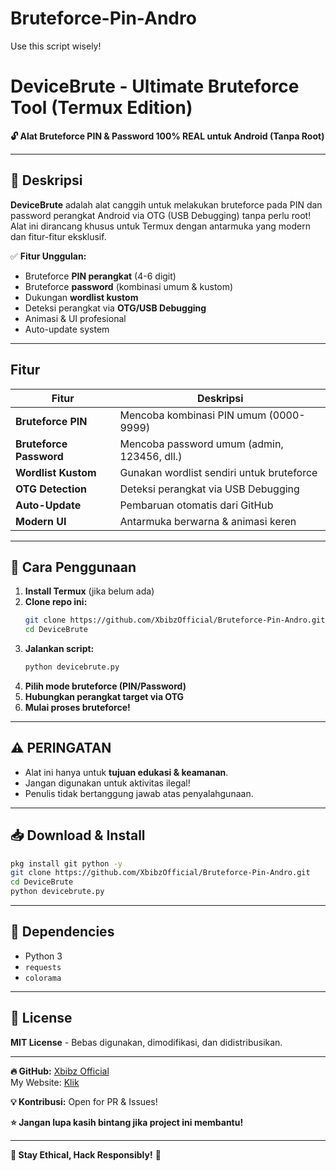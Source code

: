 # Bruteforce-Pin-Andro
Use this script wisely!
# **DeviceBrute - Ultimate Bruteforce Tool (Termux Edition)**  

**🔓 Alat Bruteforce PIN & Password 100% REAL untuk Android (Tanpa Root)**  

---

## **📌 Deskripsi**  
**DeviceBrute** adalah alat canggih untuk melakukan bruteforce pada PIN dan password perangkat Android via OTG (USB Debugging) tanpa perlu root! Alat ini dirancang khusus untuk Termux dengan antarmuka yang modern dan fitur-fitur eksklusif.  

✅ **Fitur Unggulan:**  
- Bruteforce **PIN perangkat** (4-6 digit)  
- Bruteforce **password** (kombinasi umum & kustom)  
- Dukungan **wordlist kustom**  
- Deteksi perangkat via **OTG/USB Debugging**  
- Animasi & UI profesional  
- Auto-update system  

---

## **Fitur**  

| Fitur | Deskripsi |  
|--------|------------|  
| **Bruteforce PIN** | Mencoba kombinasi PIN umum (0000-9999) |  
| **Bruteforce Password** | Mencoba password umum (admin, 123456, dll.) |  
| **Wordlist Kustom** | Gunakan wordlist sendiri untuk bruteforce |  
| **OTG Detection** | Deteksi perangkat via USB Debugging |  
| **Auto-Update** | Pembaruan otomatis dari GitHub |  
| **Modern UI** | Antarmuka berwarna & animasi keren |  

---

## **🚀 Cara Penggunaan**  
1. **Install Termux** (jika belum ada)  
2. **Clone repo ini:**  
   ```bash
   git clone https://github.com/XbibzOfficial/Bruteforce-Pin-Andro.git
   cd DeviceBrute
   ```
3. **Jalankan script:**  
   ```bash
   python devicebrute.py
   ```
4. **Pilih mode bruteforce (PIN/Password)**  
5. **Hubungkan perangkat target via OTG**  
6. **Mulai proses bruteforce!**  

---

## **⚠️ PERINGATAN**  
- Alat ini hanya untuk **tujuan edukasi & keamanan**.  
- Jangan digunakan untuk aktivitas ilegal!  
- Penulis tidak bertanggung jawab atas penyalahgunaan.  

---

## **📥 Download & Install**  
```bash
pkg install git python -y
git clone https://github.com/XbibzOfficial/Bruteforce-Pin-Andro.git
cd DeviceBrute
python devicebrute.py
```

---

## **🔧 Dependencies**  
- Python 3  
- `requests`  
- `colorama`  

---

## **📜 License**  
**MIT License** - Bebas digunakan, dimodifikasi, dan didistribusikan.  

---

**🔥 GitHub:** [Xbibz Official](https://github.com/XbibzOfficial)  
My Website: [Klik](https://xbibzofficiall.glitch.me)

**💡 Kontribusi:** Open for PR & Issues!  

**⭐ Jangan lupa kasih bintang jika project ini membantu!**  

--- 

**🔐 Stay Ethical, Hack Responsibly!** 🚀
